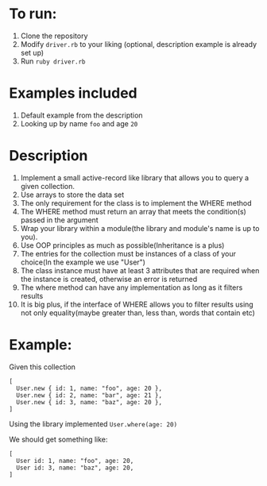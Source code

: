 # To run:
1. Clone the repository
2. Modify `driver.rb` to your liking (optional, description example is already set up)
3. Run `ruby driver.rb`

# Examples included
1. Default example from the description
2. Looking up by name `foo` and age `20`

# Description

1. Implement a small active-record like library that allows you to query a given collection.
2. Use arrays to store the data set
3. The only requirement for the class is to implement the WHERE method
4. The WHERE method must return an array that meets the condition(s) passed in the argument
5. Wrap your library within a module(the library and module's name is up to you).
6. Use OOP principles as much as possible(Inheritance is a plus)
7. The entries for the collection must be instances of a class of your choice(In the example we use "User")
8. The class instance must have at least 3 attributes that are required when the instance is created, otherwise an error is returned
9. The where method can have any implementation as long as it filters results
10. It is big plus, if the interface of WHERE allows you to filter results using not only equality(maybe greater than, less than, words that contain etc)

# Example:

Given this collection
```
[
  User.new { id: 1, name: "foo", age: 20 }, 
  User.new { id: 2, name: "bar", age: 21 }, 
  User.new { id: 3, name: "baz", age: 20 }, 
]
```

Using the library implemented
`User.where(age: 20) `

We should get something like:
```
[
  User id: 1, name: "foo", age: 20, 
  User id: 3, name: "baz", age: 20, 
]
```
